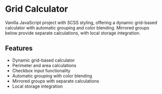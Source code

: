 # Grid Calculator

Vanilla JavaScript project with SCSS styling, offering a dynamic grid-based calculator with automatic grouping and color blending. Mirrored groups below provide separate calculations, with local storage integration.

## Features

- Dynamic grid-based calculator
- Perimeter and area calculations
- Checkbox input functionality
- Automatic grouping with color blending
- Mirrored groups with separate calculations
- Local storage integration

